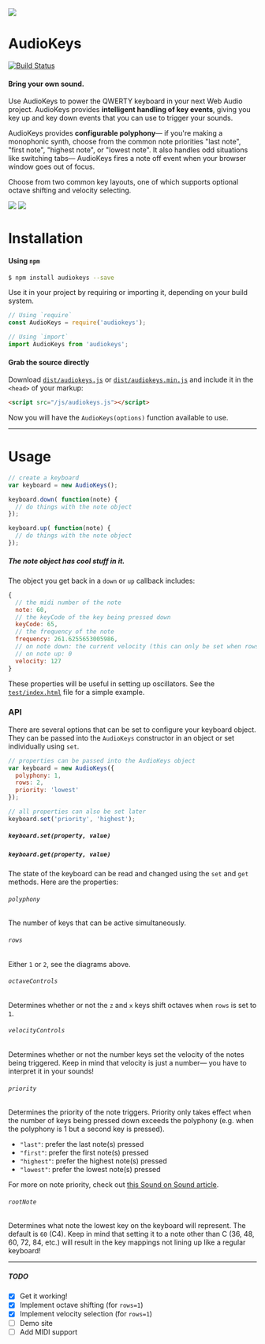 <img src="https://raw.github.com/kylestetz/audiokeys/master/audiokeys.jpg" />

# AudioKeys

[![Build Status](https://travis-ci.org/kylestetz/AudioKeys.svg)](https://travis-ci.org/kylestetz/AudioKeys)

#### Bring your own sound.

Use AudioKeys to power the QWERTY keyboard in your next Web Audio project. AudioKeys provides **intelligent handling of key events**, giving you key up and key down events that you can use to trigger your sounds.

AudioKeys provides **configurable polyphony**— if you're making a monophonic synth, choose from the common note priorities "last note", "first note", "highest note", or "lowest note". It also handles odd situations like switching tabs— AudioKeys fires a note off event when your browser window goes out of focus.

Choose from two common key layouts, one of which supports optional octave shifting and velocity selecting.

<img src="https://raw.github.com/kylestetz/audiokeys/master/images/audiokeys-mapping-rows1.jpg" />

<img src="https://raw.github.com/kylestetz/audiokeys/master/images/audiokeys-mapping-rows2.jpg" />

# Installation

#### Using `npm`

```bash
$ npm install audiokeys --save
```

Use it in your project by requiring or importing it, depending on your build system.

```javascript
// Using `require`
const AudioKeys = require('audiokeys');

// Using `import`
import AudioKeys from 'audiokeys';
```

#### Grab the source directly

Download [`dist/audiokeys.js`](https://github.com/kylestetz/AudioKeys/blob/master/dist/audiokeys.js) or [`dist/audiokeys.min.js`](https://github.com/kylestetz/AudioKeys/blob/master/dist/audiokeys.min.js) and include it in the `<head>` of your markup:
```html
<script src="/js/audiokeys.js"></script>
```

Now you will have the `AudioKeys(options)` function available to use.

---

# Usage

```javascript
// create a keyboard
var keyboard = new AudioKeys();

keyboard.down( function(note) {
  // do things with the note object
});

keyboard.up( function(note) {
  // do things with the note object
});
```

##### The note object has cool stuff in it.

The object you get back in a `down` or `up` callback includes:

```javascript
{
  // the midi number of the note
  note: 60,
  // the keyCode of the key being pressed down
  keyCode: 65,
  // the frequency of the note
  frequency: 261.6255653005986,
  // on note down: the current velocity (this can only be set when rows = 1)
  // on note up: 0
  velocity: 127
}
```

These properties will be useful in setting up oscillators. See the [`test/index.html`](https://github.com/kylestetz/AudioKeys/blob/master/test/index.html) file for a simple example.

### API

There are several options that can be set to configure your keyboard object. They can be passed into the `AudioKeys` constructor in an object or set individually using `set`.

```javascript
// properties can be passed into the AudioKeys object
var keyboard = new AudioKeys({
  polyphony: 1,
  rows: 2,
  priority: 'lowest'
});

// all properties can also be set later
keyboard.set('priority', 'highest');
```

##### `keyboard.set(property, value)`
##### `keyboard.get(property, value)`

The state of the keyboard can be read and changed using the `set` and `get` methods. Here are the properties:

###### `polyphony`
The number of keys that can be active simultaneously.

###### `rows`
Either `1` or `2`, see the diagrams above.

###### `octaveControls`
Determines whether or not the `z` and `x` keys shift octaves when `rows` is set to `1`.

###### `velocityControls`
Determines whether or not the number keys set the velocity of the notes being triggered. Keep in mind that velocity is just a number— you have to interpret it in your sounds!

###### `priority`
Determines the priority of the note triggers. Priority only takes effect when the number of keys being pressed down exceeds the polyphony (e.g. when the polyphony is 1 but a second key is pressed).

- `"last"`: prefer the last note(s) pressed
- `"first"`: prefer the first note(s) pressed
- `"highest"`: prefer the highest note(s) pressed
- `"lowest"`: prefer the lowest note(s) pressed

For more on note priority, check out [this Sound on Sound article](https://web.archive.org/web/20150913012148/http://www.soundonsound.com/sos/oct00/articles/synthsec.htm).

###### `rootNote`
Determines what note the lowest key on the keyboard will represent. The default is `60` (C4). Keep in mind that setting it to a note other than C (36, 48, 60, 72, 84, etc.) will result in the key mappings not lining up like a regular keyboard!


------------------------------------

##### TODO
- [x] Get it working!
- [x] Implement octave shifting (for `rows=1`)
- [x] Implement velocity selection (for `rows=1`)
- [ ] Demo site
- [ ] Add MIDI support